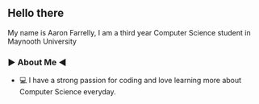 ## Hello there

My name is Aaron Farrelly, I am a third year Computer Science student in Maynooth University

### ▶ About Me ◀
- 💻 I have a strong passion for coding and love learning more about Computer Science everyday.
